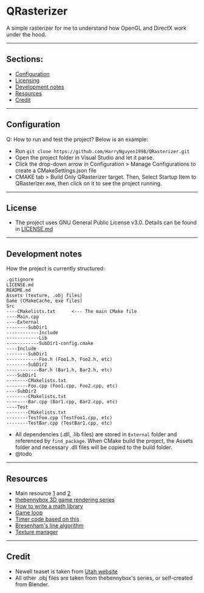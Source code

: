 # QRasterizer
A simple rasterizer for me to understand how OpenGL and DirectX work under the hood.

---

## Sections:
- [Configuration](#configuration)
- [Licensing](#license)
- [Development notes](#development-notes)
- [Resources](#resources)
- [Credit](#credit)

---

## Configuration
Q: How to run and test the project? Below is an example:
- Run `git clone https://github.com/HarryNguyen1998/QRasterizer.git`
- Open the project folder in Visual Studio and let it parse.
- Click the drop-down arrow in Configuration > Manage Configurations to create a CMakeSettings.json file
- CMAKE tab > Build Only QRasterizer target. Then, Select Startup Item to QRasterizer.exe, then
  click on it to see the project running.

---

## License
- The project uses GNU General Public License v3.0. Details can be found in [LICENSE.md](./LICENSE.md)

---

## Development notes
How the project is currently structured:
```
.gitignore
LICENSE.md
README.md
Assets (texture, .obj files)
Game (CMakeCache, exe files)
Src
----CMakelists.txt      <--- The main CMake file
----Main.cpp
----External
--------SubDir1
------------Include
------------Lib
------------SubDir1-config.cmake
----Include
--------SubDir1
------------Foo.h (Foo1.h, Foo2.h, etc)
--------SubDir2
------------Bar.h (Bar1.h, Bar2.h, etc)
----SubDir1
--------CMakelists.txt
--------Foo.cpp (Foo1.cpp, Foo2.cpp, etc)
----SubDir2
--------CMakelists.txt
--------Bar.cpp (Bar1.cpp, Bar2.cpp, etc)
----Test
--------CMakelists.txt
--------TestFoo.cpp (TestFoo1.cpp, etc)
--------TestBar.cpp (TestBar1.cpp, etc)
```
- All dependencies (.dll, .lib files) are stored in `External` folder and referenced by
  `find_package`. When CMake build the project, the Assets folder and necessary .dll files will be
  copied to the build folder.
- @todo

---

## Resources
- Main resource [1](https://www.scratchapixel.com/index.php) and [2](https://gabrielgambetta.com/computer-graphics-from-scratch/)
- [thebennybox 3D game rendering series](https://www.youtube.com/watch?v=Y_vvC2G7vRo&list=PLEETnX-uPtBUbVOok816vTl1K9vV1GgH5)
- [How to write a math library](https://www.reedbeta.com/blog/on-vector-math-libraries/)
- [Game loop](http://gameprogrammingpatterns.com/game-loop.html)
- [Timer code based on this](https://stackoverflow.com/questions/33304351/sdl2-fast-pixel-manipulation)
- [Bresenham's line algorithm](https://en.wikipedia.org/wiki/Bresenham%27s_line_algorithm)
- [Texture manager](https://codereview.stackexchange.com/questions/87367/texture-managing)

---

## Credit
- Newell teaset is taken from [Utah website](https://www.cs.utah.edu/~natevm/newell_teaset/newell_teaset.zip)
- All other .obj files are taken from thebennybox's series, or self-created from Blender.